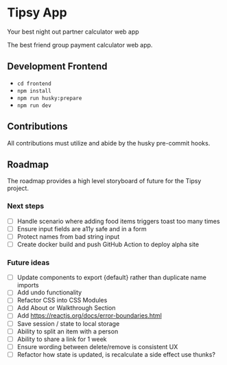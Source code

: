 # Tipsy App

Your best night out partner calculator web app

The best friend group payment calculator web app.

## Development Frontend

- `cd frontend`
- `npm install`
- `npm run husky:prepare`
- `npm run dev`

## Contributions

All contributions must utilize and abide by the husky pre-commit hooks.

## Roadmap

The roadmap provides a high level storyboard of future for the Tipsy project.

### Next steps

- [ ] Handle scenario where adding food items triggers toast too many times
- [ ] Ensure input fields are a11y safe and in a form
- [ ] Protect names from bad string input
- [ ] Create docker build and push GitHub Action to deploy alpha site

### Future ideas

- [ ] Update components to export {default} rather than duplicate name imports
- [ ] Add undo functionality
- [ ] Refactor CSS into CSS Modules
- [ ] Add About or Walkthrough Section
- [ ] Add https://reactjs.org/docs/error-boundaries.html
- [ ] Save session / state to local storage
- [ ] Ability to split an item with a person
- [ ] Ability to share a link for 1 week
- [ ] Ensure wording between delete/remove is consistent UX
- [ ] Refactor how state is updated, is recalculate a side effect use thunks?

